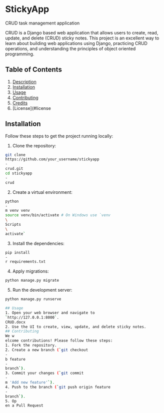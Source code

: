 # StickyApp
CRUD task management application

CRUD is a Django based web application that allows users to create, read,
update, and delete (CRUD) sticky notes. This project is an excellent way to learn about
building web applications using Django, practicing CRUD operations, and understanding the
principles of object oriented programming.

## Table of Contents
1. [Description](#description)
2. [Installation](#installation)
3. [Usage](#usage)
4. [Contributing](#contributing)
5. [Credits](#credits)
6. [License](#license

## Installation
Follow these steps to get the project running locally:
1. Clone the repository:
```sh
git clone
https://github.com/your_username/stickyapp
-
crud.git
cd stickyapp
-
crud
```
2. Create a virtual environment:
```sh
python
-
m venv venv
source venv/bin/activate # On Windows use `venv
\
Scripts
\
activate`
```
3. Install the dependencies:
```sh
pip install
-
r requirements.txt
```
4. Apply migrations:
```sh
python manage.py migrate
```
5. Run the development server:
```sh
python manage.py runserve

## Usage
1. Open your web browser and navigate to
`http://127.0.0.1:8000`.
CRUD.docx
2. Use the UI to create, view, update, and delete sticky notes.
## Contributing
We w
elcome contributions! Please follow these steps:
1. Fork the repository.
2. Create a new branch (`git checkout
-
b feature
-
branch`).
3. Commit your changes (`git commit
-
m 'Add new feature'`).
4. Push to the branch (`git push origin feature
-
branch`).
5. Op
en a Pull Request
